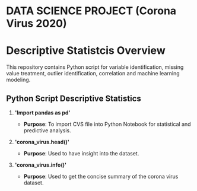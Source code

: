 # DATA SCIENCE PROJECT (Corona Virus 2020)

# Descriptive Statistcis Overview

This repository contains Python script for variable identification, missing value treatment, outlier identification, correlation and machine learning modeling. 

## Python Script Descriptive Statistics

1. **'Import pandas as pd'**
   - **Purpose**: To import CVS file into Python Notebook for statistical and predictive analysis.

2. **'corona_virus.head()'**
   - **Purpose**: Used to have insight into the dataset.
  
3. **'corona_virus.info()'**
   - **Purpose**: Used to get the concise summary of the corona virus dataset.




